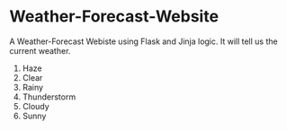 # Weather-Forecast-Website
A Weather-Forecast Webiste using Flask and Jinja logic.
It will tell us the current weather.

1. Haze
2. Clear
3. Rainy
4. Thunderstorm
5. Cloudy
6. Sunny

